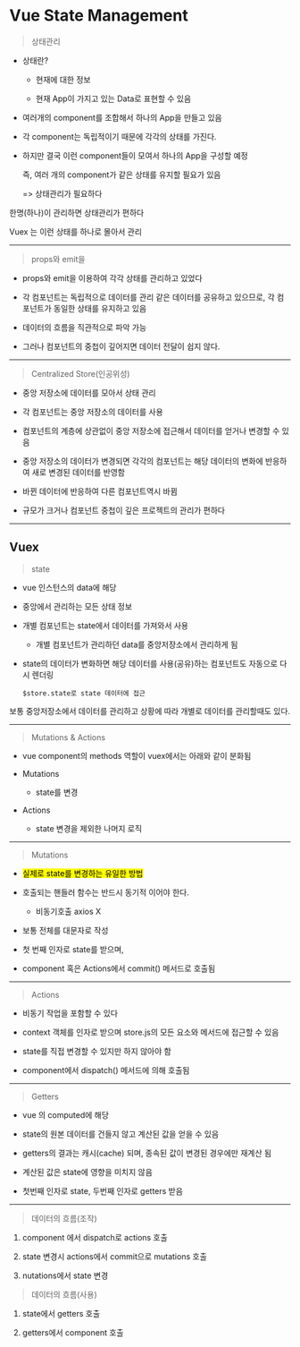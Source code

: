 # Vue State Management

> 상태관리

- 상태란?
  
  - 현재에 대한 정보
  
  - 현재 App이 가지고 있는 Data로 표현할 수 있음

- 여러개의 component를 조합해서 하나의 App을 만들고 있음

- 각 component는 독립적이기 때문에 각각의 상태를 가진다.

- 하지만 결국 이런 component들이 모여서 하나의 App을 구성할 예정
  
  즉, 여러 개의 component가 같은 상태를 유지할 필요가 있음
  
  => 상태관리가 필요하다

한명(하나)이 관리하면 상태관리가 편하다

Vuex 는 이런 상태를 하나로 몰아서 관리

---

> props와 emit을 

- props와 emit을 이용하여 각각 상태를 관리하고 있었다

- 각 컴포넌트는 독립적으로 데이터를 관리 같은 데이터를 공유하고 있으므로, 각 컴포넌트가 동일한 상태를 유지하고 있음

- 데이터의 흐름을 직관적으로 파악 가능

- 그러나 컴포넌트의 중첩이 깊어지면 데이터 전달이 쉽지 않다.

---

> Centralized Store(인공위성)

- 중앙 저장소에 데이터를 모아서 상태 관리

- 각 컴포넌트는 중앙 저장소의 데이터를 사용

- 컴포넌트의 계층에 상관없이 중앙 저장소에 접근해서 데이터를 얻거나 변경할 수 있음

- 중앙 저장소의 데이터가 변경되면 각각의 컴포넌트는 해당 데이터의 변화에 반응하여 새로 변경된 데이터를 반영함

- 바뀐 데이터에 반응하여 다른 컴포넌트역시 바뀜

- 규모가 크거나 컴포넌트 중첩이 깊은 프로젝트의 관리가 편하다

---

## Vuex

> state

- vue 인스턴스의 data에 해당

- 중앙에서 관리하는 모든 상태 정보

- 개별 컴포넌트는 state에서 데이터를 가져와서 사용
  
  - 개별 컴포넌트가 관리하던 data를 중앙저장소에서 관리하게 됨

- state의 데이터가 변화하면 해당 데이터를 사용(공유)하는 컴포넌트도 자동으로 다시 렌더링
  
  `$store.state로 state 데이터에 접근`

보통 중앙저장소에서 데이터를 관리하고 상황에 따라 개별로 데이터를 관리할때도 있다.

---

> Mutations & Actions

- vue component의 methods 역할이 vuex에서는 아래와 같이 분화됨

- Mutations
  
  - state를 변경

- Actions
  
  - state 변경을 제외한 나머지 로직

---

> Mutations

- <mark>실제로 state를 변경하는 유일한 방법</mark>

- 호출되는 핸들러 함수는 반드시 동기적 이어야 한다.
  
  - 비동기호출 axios X

- 보통 전체를 대문자로 작성

- 첫 번째 인자로 state를 받으며, 

- component 혹은 Actions에서 commit() 메서드로 호출됨

---

> Actions

- 비동기 작업을 포함할 수 있다

- context 객체를 인자로 받으며 store.js의 모든 요소와 메서드에 접근할 수 있음

- state를 직접 변경할 수 있지만 하지 않아야 함

- component에서 dispatch() 메서드에 의해 호출됨

---

> Getters

- vue 의 computed에 해당

- state의 원본 데이터를 건들지 않고 계산된 값을 얻을 수 있음

- getters의 결과는 캐시(cache) 되며, 종속된 값이 변경된 경우에만 재계산 됨

- 계산된 값은 state에 영향을 미치지 않음

- 첫번째 인자로 state, 두번째 인자로 getters 받음

---

> 데이터의 흐름(조작)

1. component 에서 dispatch로 actions 호출

2. state 변경시 actions에서 commit으로 mutations 호출

3. nutations에서 state 변경

> 데이터의 흐름(사용)

1. state에서 getters 호출

2. getters에서 component 호출


